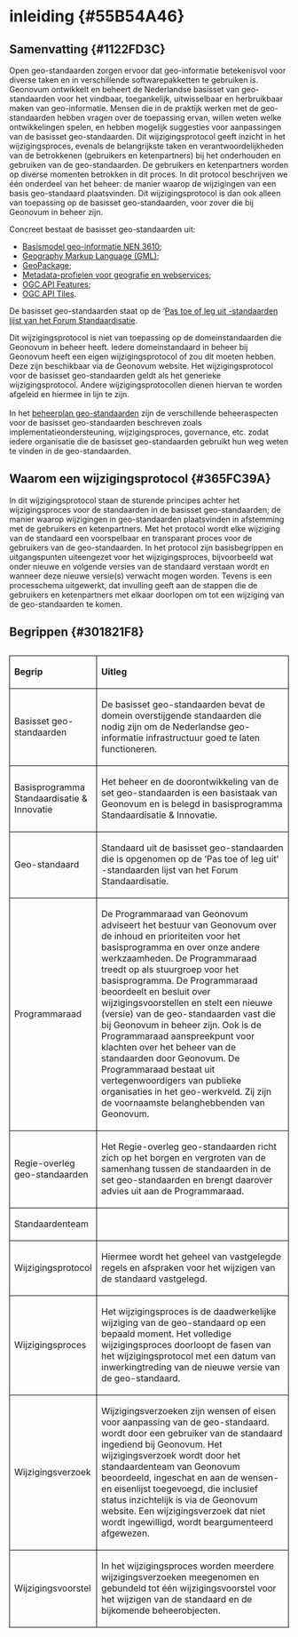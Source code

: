 # inleiding  {#55B54A46}
## Samenvatting  {#1122FD3C}
Open geo-standaarden zorgen ervoor dat geo-informatie betekenisvol voor diverse taken en in verschillende softwarepakketten te gebruiken is. Geonovum ontwikkelt en beheert de Nederlandse basisset van geo-standaarden voor het vindbaar, toegankelijk, uitwisselbaar en herbruikbaar maken van geo-informatie. Mensen die in de praktijk werken met de geo-standaarden hebben vragen over de toepassing ervan, willen weten welke ontwikkelingen spelen, en hebben mogelijk suggesties voor aanpassingen van de basisset geo-standaarden. 
Dit wijzigingsprotocol geeft inzicht in het wijzigingsproces, evenals de belangrijkste taken en verantwoordelijkheden van de betrokkenen (gebruikers en ketenpartners) bij het onderhouden en gebruiken van de geo-standaarden. De gebruikers en ketenpartners worden op diverse momenten betrokken in dit proces. In dit protocol beschrijven we één onderdeel van het beheer: de manier waarop de wijzigingen van een basis geo-standaard plaatsvinden. Dit wijzigingsprotocol is dan ook alleen van toepassing op de basisset geo-standaarden, voor zover die bij Geonovum in beheer zijn.

Concreet bestaat de basisset geo-standaarden uit: 
<ul><li><a href='http://www.geonovum.nl/onderwerpen/basismodel-geo-informatie-nen3610' target='_blank'>Basismodel geo-informatie NEN 3610</a>; </li>
<li><a href='http://www.geonovum.nl/onderwerpen/geography-markup-language-gml' target='_blank'>Geography Markup Language (GML)</a>; </li>
<li><a href='https://www.geonovum.nl/geo-standaarden/geopackage' target='_blank'>GeoPackage</a>; </li>
<li><a href='https://www.geonovum.nl/geo-standaarden/metadata' target='_blank'>Metadata-profielen voor geografie en webservices</a>; </li>
<li><a href='https://www.geonovum.nl/geo-standaarden/ogc-apis' target='_blank'>OGC API Features</a>; </li>
<li><a href='https://www.geonovum.nl/geo-standaarden/ogc-apis' target='_blank'>OGC API Tiles</a>. </li>
</ul>
De basisset geo-standaarden staat op de ‘<a href='https://www.forumstandaardisatie.nl/open-standaarden' target='_blank'>Pas toe of leg uit -standaarden lijst van het Forum Standaardisatie</a>. 

Dit wijzigingsprotocol is niet van toepassing op de domeinstandaarden die Geonovum in beheer heeft. Iedere domeinstandaard in beheer bij Geonovum heeft een eigen wijzigingsprotocol of zou dit moeten hebben. Deze zijn beschikbaar via de Geonovum website. Het wijzigingsprotocol voor de basisset geo-standaarden geldt als het generieke wijzigingsprotocol. Andere wijzigingsprotocollen dienen hiervan te worden afgeleid en hiermee in lijn te zijn.
<br/>
<br/>
In het <a href='https://docs.geostandaarden.nl/gbd/gsb/' target='_blank'>beheerplan geo-standaarden</a> zijn de verschillende beheeraspecten voor de basisset geo-standaarden beschreven zoals implementatieondersteuning, wijzigingsproces, governance, etc. zodat iedere organisatie die de basisset geo-standaarden gebruikt hun weg weten te vinden in de geo-standaarden.
## Waarom een wijzigingsprotocol {#365FC39A}
In dit wijzigingsprotocol staan de sturende principes achter het wijzigingsproces voor de standaarden in de basisset geo-standaarden; de manier waarop wijzigingen in geo-standaarden plaatsvinden in afstemming met de gebruikers en ketenpartners. Met het protocol wordt elke wijziging van de standaard een voorspelbaar en transparant proces voor de gebruikers van de geo-standaarden. In het protocol zijn basisbegrippen en uitgangspunten uiteengezet voor het wijzigingsproces, bijvoorbeeld wat onder nieuwe en volgende versies van de standaard verstaan wordt en wanneer deze nieuwe versie(s) verwacht mogen worden. Tevens is een processchema uitgewerkt, dat invulling geeft aan de stappen die de gebruikers en ketenpartners met elkaar doorlopen om tot een wijziging van de geo-standaarden te komen.
## Begrippen  {#301821F8}
<table style='width: 100%;'><caption></caption>
<colgroup><col id='col1' style='width: 21.828293361140076%;'>
<col id='col2' style='width: 78.17170663885993%;'>
</colgroup>
<tbody><tr><td class='left' style='border-top: 0.5pt solid #000000; border-left: 0.5pt solid #000000; border-bottom: 0.5pt solid #000000; border-right: 0.5pt solid #000000;'><p id='1BF055C7'><b>Begrip</b></p></td>
<td class='left' style='border-top: 0.5pt solid #000000; border-left: 0.5pt solid #000000; border-bottom: 0.5pt solid #000000; border-right: 0.5pt solid #000000;'><p id='6E17838A'><b>Uitleg</b></p></td>
</tr>
<tr><td class='left' style='border-top: 0.5pt solid #000000; border-left: 0.5pt solid #000000; border-bottom: 0.5pt solid #000000; border-right: 0.5pt solid #000000;'><p id='5A8D3482'>Basisset geo-standaarden </p></td>
<td class='left' style='border-top: 0.5pt solid #000000; border-left: 0.5pt solid #000000; border-bottom: 0.5pt solid #000000; border-right: 0.5pt solid #000000;'><p id='7624529D'>De basisset geo-standaarden bevat de domein overstijgende standaarden die nodig zijn om de Nederlandse geo-informatie infrastructuur goed te laten functioneren.</p></td>
</tr>
<tr><td class='left' style='border-top: 0.5pt solid #000000; border-left: 0.5pt solid #000000; border-bottom: 0.5pt solid #000000; border-right: 0.5pt solid #000000;'><p id='47C622DC'>Basisprogramma Standaardisatie & Innovatie</p></td>
<td class='left' style='border-top: 0.5pt solid #000000; border-left: 0.5pt solid #000000; border-bottom: 0.5pt solid #000000; border-right: 0.5pt solid #000000;'><p id='173425C5'>Het beheer en de doorontwikkeling van de set geo-standaarden is een basistaak van Geonovum en is belegd in basisprogramma Standaardisatie & Innovatie.</p></td>
</tr>
<tr><td class='left' style='border-top: 0.5pt solid #000000; border-left: 0.5pt solid #000000; border-bottom: 0.5pt solid #000000; border-right: 0.5pt solid #000000;'><p id='7CAD84B6'>Geo-standaard </p></td>
<td class='left' style='border-top: 0.5pt solid #000000; border-left: 0.5pt solid #000000; border-bottom: 0.5pt solid #000000; border-right: 0.5pt solid #000000;'><p id='27C9330E'>Standaard uit de basisset geo-standaarden die is opgenomen op de ‘Pas toe of leg uit’ -standaarden lijst van het Forum Standaardisatie. </p></td>
</tr>
<tr><td class='left' style='border-top: 0.5pt solid #000000; border-left: 0.5pt solid #000000; border-bottom: 0.5pt solid #000000; border-right: 0.5pt solid #000000;'><p id='7767819A'>Programmaraad</p></td>
<td class='left' style='border-top: 0.5pt solid #000000; border-left: 0.5pt solid #000000; border-bottom: 0.5pt solid #000000; border-right: 0.5pt solid #000000;'><p id='58E3DF77'>De Programmaraad van Geonovum adviseert het bestuur van Geonovum over de inhoud en prioriteiten voor het basisprogramma en over onze andere werkzaamheden. De Programmaraad treedt op als stuurgroep voor het basisprogramma. De Programmaraad beoordeelt en besluit over wijzigingsvoorstellen en stelt een nieuwe (versie) van de geo-standaarden vast die bij Geonovum in beheer zijn. Ook is de Programmaraad aanspreekpunt voor klachten over het beheer van de standaarden door Geonovum. De Programmaraad bestaat uit vertegenwoordigers van publieke organisaties in het geo-werkveld. Zij zijn de voornaamste belanghebbenden van Geonovum.</p></td>
</tr>
<tr><td class='left' style='border-top: 0.5pt solid #000000; border-left: 0.5pt solid #000000; border-bottom: 0.5pt solid #000000; border-right: 0.5pt solid #000000;'><p id='5828D48E'>Regie-overleg geo-standaarden </p></td>
<td class='left' style='border-top: 0.5pt solid #000000; border-left: 0.5pt solid #000000; border-bottom: 0.5pt solid #000000; border-right: 0.5pt solid #000000;'><p id='316F3E3A'>Het Regie-overleg geo-standaarden richt zich op het borgen en vergroten van de samenhang tussen de standaarden in de set geo-standaarden en brengt daarover advies uit aan de Programmaraad.</p></td>
</tr>
<tr><td class='left' style='border-top: 0.5pt solid #000000; border-left: 0.5pt solid #000000; border-bottom: 0.5pt solid #000000; border-right: 0.5pt solid #000000;'><p id='6A493362'>Standaardenteam</p></td>
<td class='left' style='border-top: 0.5pt solid #000000; border-left: 0.5pt solid #000000; border-bottom: 0.5pt solid #000000; border-right: 0.5pt solid #000000;'></td>
</tr>
<tr><td class='left' style='border-top: 0.5pt solid #000000; border-left: 0.5pt solid #000000; border-bottom: 0.5pt solid #000000; border-right: 0.5pt solid #000000;'><p id='000E3CB7'>Wijzigingsprotocol </p></td>
<td class='left' style='border-top: 0.5pt solid #000000; border-left: 0.5pt solid #000000; border-bottom: 0.5pt solid #000000; border-right: 0.5pt solid #000000;'><p id='3D3BEE81'>Hiermee wordt het geheel van vastgelegde regels en afspraken voor het wijzigen van de standaard vastgelegd. </p></td>
</tr>
<tr><td class='left' style='border-top: 0.5pt solid #000000; border-left: 0.5pt solid #000000; border-bottom: 0.5pt solid #000000; border-right: 0.5pt solid #000000;'><p id='2139CF29'>Wijzigingsproces </p></td>
<td class='left' style='border-top: 0.5pt solid #000000; border-left: 0.5pt solid #000000; border-bottom: 0.5pt solid #000000; border-right: 0.5pt solid #000000;'><p id='41CD0EBE'>Het wijzigingsproces is de daadwerkelijke wijziging van de geo-standaard op een bepaald moment. Het volledige wijzigingsproces doorloopt de fasen van het wijzigingsprotocol met een datum van inwerkingtreding van de nieuwe versie van de geo-standaard. </p></td>
</tr>
<tr><td class='left' style='border-top: 0.5pt solid #000000; border-left: 0.5pt solid #000000; border-bottom: 0.5pt solid #000000; border-right: 0.5pt solid #000000;'><p id='1A793A8C'>Wijzigingsverzoek </p></td>
<td class='left' style='border-top: 0.5pt solid #000000; border-left: 0.5pt solid #000000; border-bottom: 0.5pt solid #000000; border-right: 0.5pt solid #000000;'><p id='37C7C5BB'>Wijzigingsverzoeken zijn wensen of eisen voor aanpassing van de geo-standaard. wordt door een gebruiker van de standaard ingediend bij Geonovum. Het wijzigingsverzoek wordt door het standaardenteam van Geonovum beoordeeld, ingeschat en aan de wensen- en eisenlijst toegevoegd, die inclusief status inzichtelijk is via de Geonovum website. Een wijzigingsverzoek dat niet wordt ingewilligd, wordt beargumenteerd afgewezen.</p></td>
</tr>
<tr><td class='left' style='border-top: 0.5pt solid #000000; border-left: 0.5pt solid #000000; border-bottom: 0.5pt solid #000000; border-right: 0.5pt solid #000000;'><p id='4CA1D686'>Wijzigingsvoorstel </p></td>
<td class='left' style='border-top: 0.5pt solid #000000; border-left: 0.5pt solid #000000; border-bottom: 0.5pt solid #000000; border-right: 0.5pt solid #000000;'><p id='77AFBBE0'>In het wijzigingsproces worden meerdere wijzigingsverzoeken meegenomen en gebundeld tot één wijzigingsvoorstel voor het wijzigen van de standaard en de bijkomende beheerobjecten.</p></td>
</tr>
</tbody>
</table>


